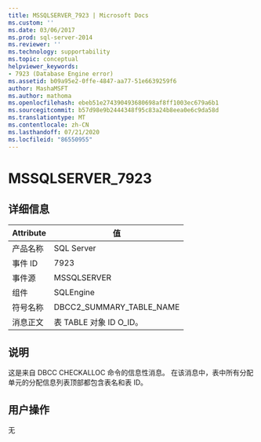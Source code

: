 ```yaml
---
title: MSSQLSERVER_7923 | Microsoft Docs
ms.custom: ''
ms.date: 03/06/2017
ms.prod: sql-server-2014
ms.reviewer: ''
ms.technology: supportability
ms.topic: conceptual
helpviewer_keywords:
- 7923 (Database Engine error)
ms.assetid: b09a95e2-0ffe-4847-aa77-51e6639259f6
author: MashaMSFT
ms.author: mathoma
ms.openlocfilehash: ebeb51e274390493680698af8ff1003ec679a6b1
ms.sourcegitcommit: b57d98e9b2444348f95c83a24b8eea0e6c9da58d
ms.translationtype: MT
ms.contentlocale: zh-CN
ms.lasthandoff: 07/21/2020
ms.locfileid: "86550955"
---
```

# <a name="mssqlserver_7923"></a>MSSQLSERVER_7923
    
## <a name="details"></a>详细信息  
  
|Attribute|值|  
|-|-|  
|产品名称|SQL Server|  
|事件 ID|7923|  
|事件源|MSSQLSERVER|  
|组件|SQLEngine|  
|符号名称|DBCC2_SUMMARY_TABLE_NAME|  
|消息正文|表 TABLE                对象 ID O_ID。|  
  
## <a name="explanation"></a>说明  
 这是来自 DBCC CHECKALLOC 命令的信息性消息。 在该消息中，表中所有分配单元的分配信息列表顶部都包含表名和表 ID。  
  
## <a name="user-action"></a>用户操作  
 无  
  
  

